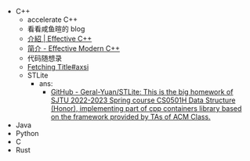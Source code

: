 - C++
	- accelerate C++
	- 看看咸鱼暄的 blog
	- [介紹 | Effective C++](https://wizardforcel.gitbooks.io/effective-cpp/content/index.html)
	- [简介 - Effective Modern C++](https://cntransgroup.github.io/EffectiveModernCppChinese/)
	- 代码随想录
	- [Fetching Title#axsi](https://zh.cppreference.com/)
	- STLite
		- ans:
			- [GitHub - Geral-Yuan/STLite: This is the big homework of SJTU 2022-2023 Spring course CS0501H Data Structure (Honor), implementing part of cpp containers library based on the framework provided by TAs of ACM Class.](https://github.com/Geral-Yuan/STLite/tree/main)
- Java
- Python
- C
- Rust
